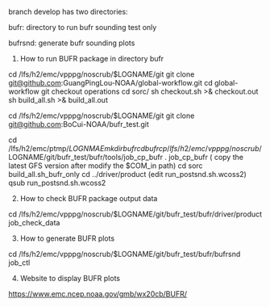branch develop has two directories:

bufr: directory to run bufr sounding test only

bufrsnd: generate bufr sounding plots

1. How to run BUFR package in directory bufr

cd /lfs/h2/emc/vpppg/noscrub/$LOGNAME/git
git clone git@github.com:GuangPingLou-NOAA/global-workflow.git
cd global-workflow
git checkout operations
cd sorc/
sh checkout.sh >& checkout.out
sh build_all.sh >& build_all.out

cd /lfs/h2/emc/vpppg/noscrub/$LOGNAME/git
git clone git@github.com:BoCui-NOAA/bufr_test.git

cd /lfs/h2/emc/ptmp/$LOGNMAE
mkdir bufr
cd bufr
cp /lfs/h2/emc/vpppg/noscrub/$LOGNAME/git/bufr_test/bufr/tools/job_cp_bufr .
job_cp_bufr ( copy the latest GFS version after modify the $COM_in path)
cd sorc
build_all.sh_bufr_only
cd ../driver/product
(edit run_postsnd.sh.wcoss2)
qsub run_postsnd.sh.wcoss2

2. How to check BUFR package output data

cd /lfs/h2/emc/vpppg/noscrub/$LOGNAME/git/bufr_test/bufr/driver/product
job_check_data

3. How to generate BUFR plots

cd /lfs/h2/emc/vpppg/noscrub/$LOGNAME/git/bufr_test/bufr/bufrsnd
job_ctl

4. Website to display BUFR plots

https://www.emc.ncep.noaa.gov/gmb/wx20cb/BUFR/


